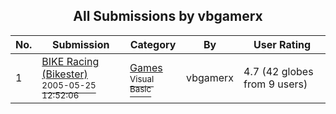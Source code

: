 ﻿<div align="center">

## All Submissions by vbgamerx

</div>

No.  | Submission | Category | By   | User Rating
---- | ---------- | -------- | ---- | -----------
1 | [BIKE Racing \(Bikester\)<br /><sup>2005-05-25 12:52:06</sup>](https://github.com/Planet-Source-Code/vbgamerx-bike-racing-bikester__1-60973) | [Games<br /><sup>Visual Basic</sup>](../ByCategory/games__1-38.md) | vbgamerx | 4.7 (42 globes from 9 users)
